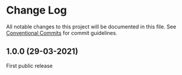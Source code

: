 # Change Log

All notable changes to this project will be documented in this file.
See [Conventional Commits](https://conventionalcommits.org) for commit guidelines.

## 1.0.0 (29-03-2021)

First public release
